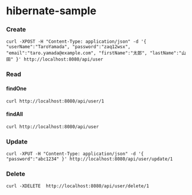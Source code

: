 # hibernate-sample

### Create
`curl -XPOST -H "Content-Type: application/json" -d '{ "userName":"TaroYamada", "password":"zaq12wsx", "email":"taro.yamada@example.com", "firstName":"太郎", "lastName":"山田" }' http://localhost:8080/api/user`

### Read
#### findOne
`curl http://localhost:8080/api/user/1`
#### findAll
`curl http://localhost:8080/api/user`

### Update
`curl -XPUT -H "Content-Type: application/json" -d '{ "password":"abc1234" }' http://localhost:8080/api/user/update/1`

### Delete
`curl -XDELETE  http://localhost:8080/api/user/delete/1`

